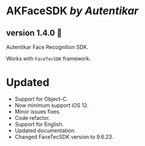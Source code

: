 # AKFaceSDK *by Autentikar*
## version 1.4.0 :rocket:

Autentikar Face Recognition SDK. 

Works with `FaceTecSDK` framework.

# Updated
* Support for Object-C.
* Now minimum support iOS 12.
* Minor issues fixes.
* Code refactor.
* Support for English.
* Updated documentation.
* Changed FaceTecSDK version to 9.6.23.
